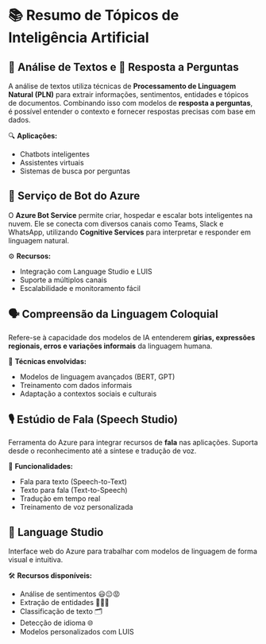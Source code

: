 # 📚 Resumo de Tópicos de Inteligência Artificial

## 📝 Análise de Textos e 🤖 Resposta a Perguntas
A análise de textos utiliza técnicas de **Processamento de Linguagem Natural (PLN)** para extrair informações, sentimentos, entidades e tópicos de documentos. Combinando isso com modelos de **resposta a perguntas**, é possível entender o contexto e fornecer respostas precisas com base em dados.

🔍 **Aplicações:**
- Chatbots inteligentes
- Assistentes virtuais
- Sistemas de busca por perguntas

## 💬 Serviço de Bot do Azure
O **Azure Bot Service** permite criar, hospedar e escalar bots inteligentes na nuvem. Ele se conecta com diversos canais como Teams, Slack e WhatsApp, utilizando **Cognitive Services** para interpretar e responder em linguagem natural.

⚙️ **Recursos:**
- Integração com Language Studio e LUIS
- Suporte a múltiplos canais
- Escalabilidade e monitoramento fácil

## 🗣️ Compreensão da Linguagem Coloquial
Refere-se à capacidade dos modelos de IA entenderem **gírias, expressões regionais, erros e variações informais** da linguagem humana.

🧠 **Técnicas envolvidas:**
- Modelos de linguagem avançados (BERT, GPT)
- Treinamento com dados informais
- Adaptação a contextos sociais e culturais

## 🎙️ Estúdio de Fala (Speech Studio)
Ferramenta do Azure para integrar recursos de **fala** nas aplicações. Suporta desde o reconhecimento até a síntese e tradução de voz.

🔧 **Funcionalidades:**
- Fala para texto (Speech-to-Text)
- Texto para fala (Text-to-Speech)
- Tradução em tempo real
- Treinamento de voz personalizada

## 🧾 Language Studio
Interface web do Azure para trabalhar com modelos de linguagem de forma visual e intuitiva.

🛠️ **Recursos disponíveis:**
- Análise de sentimentos 😃😐😡
- Extração de entidades 🏢📅📍
- Classificação de texto 🗂️
- Detecção de idioma 🌐
- Modelos personalizados com LUIS
